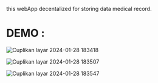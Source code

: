 this webApp decentalized for storing data  medical record.

# DEMO :

![Cuplikan layar 2024-01-28 183418](https://github.com/rianchain/erc-transfer-projects/assets/142986591/726af63c-2ed4-4cc8-9eba-73e5ea5da046)





![Cuplikan layar 2024-01-28 183507](https://github.com/rianchain/erc-transfer-projects/assets/142986591/923ad982-8454-4385-8d0d-28024ebd7be5)


![Cuplikan layar 2024-01-28 183547](https://github.com/rianchain/erc-transfer-projects/assets/142986591/b92a0fcd-085e-4cdc-b3a7-57bb3ff54d79)
